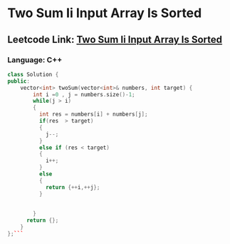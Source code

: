 # Two Sum Ii   Input Array Is Sorted

## Leetcode Link: [Two Sum Ii   Input Array Is Sorted](https://leetcode.com/problems/two-sum-ii---input-array-is-sorted/)
### Language: C++

```cpp
class Solution {
public:
    vector<int> twoSum(vector<int>& numbers, int target) {
        int i =0 , j = numbers.size()-1;
        while(j > i)
        {
          int res = numbers[i] + numbers[j];
          if(res  > target)
          {
            j--;
          }
          else if (res < target)
          {
            i++;
          }
          else
          {
            return {++i,++j};
          }
         
          
        }
      return {};
    }
};```



